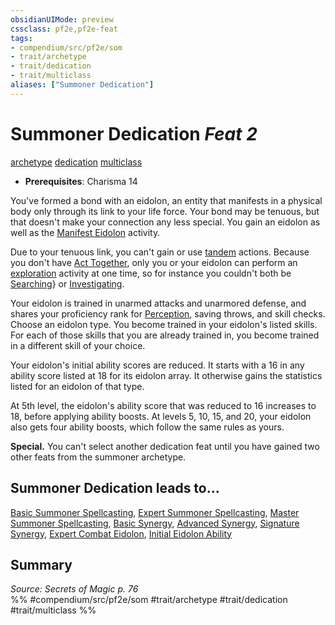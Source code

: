 ```yaml
---
obsidianUIMode: preview
cssclass: pf2e,pf2e-feat
tags:
- compendium/src/pf2e/som
- trait/archetype
- trait/dedication
- trait/multiclass
aliases: ["Summoner Dedication"]
---
```

# Summoner Dedication  *Feat 2*  
[archetype](archetype.md "Archetype Feat Trait")  [dedication](dedication.md "Dedication Feat Trait")  [multiclass](multiclass.md "Multiclass Feat Trait")  

- **Prerequisites**: Charisma 14

You've formed a bond with an eidolon, an entity that manifests in a physical body only through its link to your life force. Your bond may be tenuous, but that doesn't make your connection any less special. You gain an eidolon as well as the [Manifest Eidolon](manifest-eidolon-som.md) activity.

Due to your tenuous link, you can't gain or use [tandem](tandem-som.md "Tandem Action & Ability Trait") actions. Because you don't have [Act Together](act-together-som.md), only you or your eidolon can perform an [exploration](exploration.md "Exploration Action & Ability Trait") activity at one time, so for instance you couldn't both be [Searching](search.md)} or [Investigating](investigate.md).

Your eidolon is trained in unarmed attacks and unarmored defense, and shares your proficiency rank for [Perception](skills.md#Perception), saving throws, and skill checks. Choose an eidolon type. You become trained in your eidolon's listed skills. For each of those skills that you are already trained in, you become trained in a different skill of your choice.

Your eidolon's initial ability scores are reduced. It starts with a 16 in any ability score listed at 18 for its eidolon array. It otherwise gains the statistics listed for an eidolon of that type.

At 5th level, the eidolon's ability score that was reduced to 16 increases to 18, before applying ability boosts. At levels 5, 10, 15, and 20, your eidolon also gets four ability boosts, which follow the same rules as yours.

**Special.** You can't select another dedication feat until you have gained two other feats from the summoner archetype.

## Summoner Dedication leads to...

[Basic Summoner Spellcasting](basic-summoner-spellcasting-som.md), [Expert Summoner Spellcasting](expert-summoner-spellcasting-som.md), [Master Summoner Spellcasting](master-summoner-spellcasting-som.md), [Basic Synergy](basic-synergy-som.md), [Advanced Synergy](advanced-synergy-som.md), [Signature Synergy](signature-synergy-som.md), [Expert Combat Eidolon](expert-combat-eidolon-som.md), [Initial Eidolon Ability](initial-eidolon-ability-som.md)

## Summary

*Source: Secrets of Magic p. 76*  
%% #compendium/src/pf2e/som #trait/archetype #trait/dedication #trait/multiclass %%